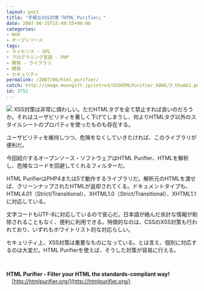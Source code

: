 ```yaml
---
layout: post
title: "手軽なXSS対策「HTML Purifier」"
date: 2007-06-25T15:49:55+09:00
categories:
- Web
- オープンソース
tags: 
- ライセンス - GPL
- プログラミング言語 - PHP
- 開発 - ライブラリ
- 開発
- セキュリティ
permalink: /2007/06/html_purifier/
catch: http://image.moongift.jp/intro3/XSSHTMLPurifier_600E/3_thumb1.png
id: 3752
---
```

[![](http://image.moongift.jp/intro3/XSSHTMLPurifier_600E/3_thumb1.png)](http://image.moongift.jp/intro3/XSSHTMLPurifier_600E/33.png) XSS対策は非常に煩わしい。ただHTMLタグを全て禁止すれば良いのだろうか。それはユーザビリティを著しく下げてしまうし、何よりHTMLタグ以外のスタイルシートのプロパティを使ったものも存在する。

 

ユーザビリティを維持しつつ、危険をなくしていきたければ、このライブラリが便利だ。

 

今回紹介するオープンソース・ソフトウェアはHTML Purifier、HTMLを解析し、危険なコードを回避してくれるフィルターだ。

 <!--more--> 

HTML PurifierはPHP4または5で動作するライブラリだ。解析元のHTMLを渡せば、クリーンナップされたHTMLが返却されてくる。ドキュメントタイプも、HTML4.01（Strict/Transitional）、XHTML1.0（Strict/Transitional）、XHTML1.1に対応している。

 

文字コードもUTF-8に対応しているので安心だ。日本語が絡んだ余計な情報が削除されることもなく、便利に利用できる。特徴的なのは、CSSのXSS対策も行われており、いずれもホワイトリスト的な対応らしい。

 

セキュリティ上、XSS対策は重要なものになっている。とは言え、個別に対応するのは大変だ。HTML Purifierを使えば、そうした対策が容易に行える。

 

&nbsp;

 

**HTML Purifier - Filter your HTML the standards-compliant way!**  
　[http://htmlpurifier.org/](http://htmlpurifier.org/)

